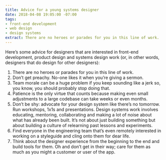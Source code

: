 ```yaml
---
title: Advice for a young systems designer
date: 2018-04-08 19:05:00 -07:00
tags:
- front-end development
- web design
- design systems
extract: There are no heroes or parades for you in this line of work.
---
```


Here’s some advice for designers that are interested in front-end development, product design and systems design work (or, in other words, designers that do design for other designers): 

1. There are no heroes or parades for you in this line of work.
2. Don’t get preachy. No-one likes it when you’re giving a sermon.
3. Team morale can be a huge problem if you keep sounding like a jerk so, you know, you should probably stop doing that.
3. Patience is the only virtue that counts because making even small adjustments to a large codebase can take weeks or even months.
4. Don’t be shy: advocate for your design system like there’s no tomorrow. Run workshops, 1x1s and presentations. Design systems work involves educating, mentoring, collaborating and making a lot of noise about what has already been built. It’s not about just building something but about building a culture of relearning past lessons and experiments.
5. Find everyone in the engineering team that’s even remotely interested in working on a styleguide and cling onto them for dear life.
6. Think about the designer experience from the beginning to the end and build tools for them. Oh and don’t get in their way; care for them as much as you might a customer or user of the app.